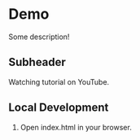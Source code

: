# Demo

Some description!

## Subheader

Watching tutorial on YouTube.

## Local Development

1. Open index.html in your browser.